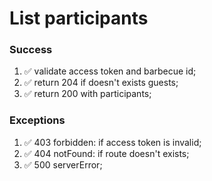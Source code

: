 # List participants

### Success

1. ✅ validate access token and barbecue id;
2. ✅ return 204 if doesn't exists guests;
3. ✅ return 200 with participants;

### Exceptions

1. ✅ 403 forbidden: if access token is invalid;
2. ✅ 404 notFound: if route doesn't exists;
3. ✅ 500 serverError;
